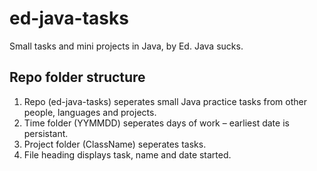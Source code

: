 # ed-java-tasks
Small tasks and mini projects in Java, by Ed.
Java sucks.

## Repo folder structure
1. Repo (ed-java-tasks) seperates small Java practice tasks from other people, languages and projects.
2. Time folder (YYMMDD) seperates days of work – earliest date is persistant.
3. Project folder (ClassName) seperates tasks.
4. File heading displays task, name and date started.